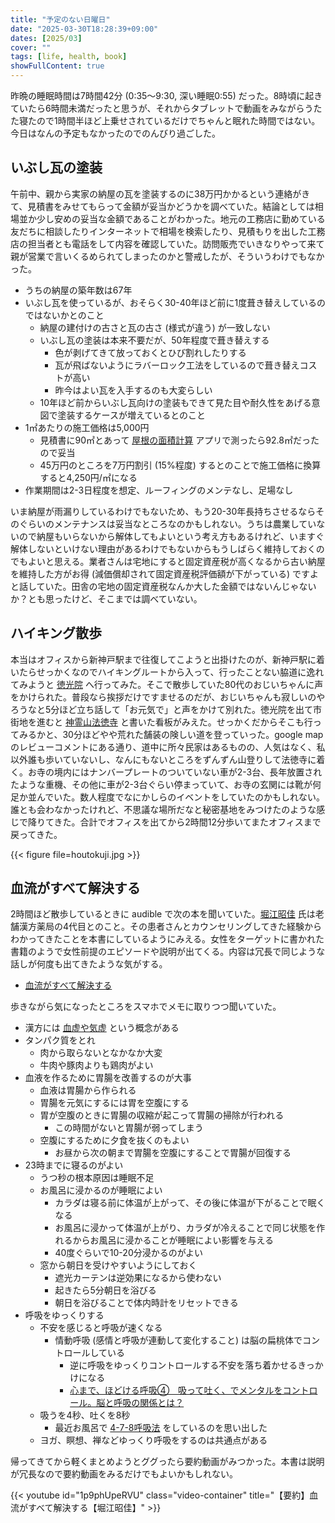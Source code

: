 ```yaml
---
title: "予定のない日曜日"
date: "2025-03-30T18:28:39+09:00"
dates: [2025/03]
cover: ""
tags: [life, health, book]
showFullContent: true
---
```


昨晩の睡眠時間は7時間42分 (0:35〜9:30, 深い睡眠0:55) だった。8時頃に起きていたら6時間未満だったと思うが、それからタブレットで動画をみながらうたた寝たので1時間半ほど上乗せされているだけでちゃんと眠れた時間ではない。今日はなんの予定もなかったのでのんびり過ごした。

## いぶし瓦の塗装

午前中、親から実家の納屋の瓦を塗装するのに38万円かかるという連絡がきて、見積書をみせてもらって金額が妥当かどうかを調べていた。結論としては相場並か少し安めの妥当な金額であることがわかった。地元の工務店に勤めている友だちに相談したりインターネットで相場を検索したり、見積もりを出した工務店の担当者とも電話をして内容を確認していた。訪問販売でいきなりやって来て親が営業で言いくるめられてしまったのかと警戒したが、そういうわけでもなかった。

* うちの納屋の築年数は67年
* いぶし瓦を使っているが、おそらく30-40年ほど前に1度葺き替えしているのではないかとのこと
  * 納屋の建付けの古さと瓦の古さ (様式が違う) が一致しない
  * いぶし瓦の塗装は本来不要だが、50年程度で葺き替えする
    * 色が剥げてきて放っておくとひび割れしたりする
    * 瓦が飛ばないようにラバーロック工法をしているので葺き替えコストが高い
    * 昨今はよい瓦を入手するのも大変らしい
  * 10年ほど前からいぶし瓦向けの塗装もできて見た目や耐久性をあげる意図で塗装するケースが増えているとのこと
* 1㎡あたりの施工価格は5,000円
  * 見積書に90㎡とあって [屋根の面積計算](https://yanekabeya.com/84313/) アプリで測ったら92.8㎡だったので妥当
  * 45万円のところを7万円割引 (15%程度) するとのことで施工価格に換算すると4,250円/㎡になる
* 作業期間は2-3日程度を想定、ルーフィングのメンテなし、足場なし

いま納屋が雨漏りしているわけでもないため、もう20-30年長持ちさせるならそのぐらいのメンテナンスは妥当なところなのかもしれない。うちは農業していないので納屋もいらないから解体してもよいという考え方もあるけれど、いますぐ解体しないといけない理由があるわけでもないからもうしばらく維持しておくのでもよいと思える。業者さんは宅地にすると固定資産税が高くなるから古い納屋を維持した方がお得 (減価償却されて固定資産税評価額が下がっている) ですよと話していた。田舎の宅地の固定資産税なんか大した金額ではないんじゃないか？とも思ったけど、そこまでは調べていない。

## ハイキング散歩

本当はオフィスから新神戸駅まで往復してこようと出掛けたのが、新神戸駅に着いたらせっかくなのでハイキングルートから入って、行ったことない脇道に逸れてみようと [徳光院](https://www.tokkouin.com/) へ行ってみた。そこで散歩していた80代のおじいちゃんに声をかけられた。普段なら挨拶だけですませるのだが、おじいちゃんも寂しいのやろうなと5分ほど立ち話して「お元気で」と声をかけて別れた。徳光院を出て市街地を進むと [神霊山法徳寺](https://www.google.com/search?sca_esv=14d9d936db00f47b&si=APYL9btvhO6SAb8jF9HqTZMMa7vs_teLnZaEVrJZwRKFIIKjoaaonI9ELSONcjp4J5--Ls_7zP4M_73VzdV9imN3dpa1ea-9JMyRl9e2ivivVY4cQxf1L_MWpCf-V1cMA11AlxNrdkESN9_yCTnnMF8o3TfQVonnTQ%3D%3D&q=Shinreiyama+Hotoku+Temple+Reviews&sa=X&ved=2ahUKEwiloabeyrGMAxUgs1YBHfOyBvkQ0bkNegQIGxAD&biw=1627&bih=845&dpr=1.1) と書いた看板がみえた。せっかくだからそこも行ってみるかと、30分ほどやや荒れた舗装の険しい道を登っていった。google map のレビューコメントにある通り、道中に所々民家はあるものの、人気はなく、私以外誰も歩いていないし、なんにもないところをずんずん山登りして法徳寺に着く。お寺の境内にはナンバープレートのついていない車が2-3台、長年放置されたような重機、その他に車が2-3台ぐらい停まっていて、お寺の玄関には靴が何足か並んでいた。数人程度でなにかしらのイベントをしていたのかもしれない。誰とも会わなかったけれど、不思議な場所だなと秘密基地をみつけたのような感じで降りてきた。合計でオフィスを出てから2時間12分歩いてまたオフィスまで戻ってきた。

{{< figure file=houtokuji.jpg >}}

## 血流がすべて解決する

2時間ほど散歩しているときに audible で次の本を聞いていた。[堀江昭佳](https://www.sunmark.co.jp/author.php?csid=%E5%A0%80%E6%B1%9F%E6%98%AD%E4%BD%B3) 氏は老舗漢方薬局の4代目とのこと。その患者さんとカウンセリングしてきた経験からわかってきたことを本書にしているようにみえる。女性をターゲットに書かれた書籍のようで女性前提のエピソードや説明が出てくる。内容は冗長で同じような話しが何度も出てきたような気がする。

* [血流がすべて解決する](https://www.audible.co.jp/pd/%E8%A1%80%E6%B5%81%E3%81%8C%E3%81%99%E3%81%B9%E3%81%A6%E8%A7%A3%E6%B1%BA%E3%81%99%E3%82%8B-%E3%82%AA%E3%83%BC%E3%83%87%E3%82%A3%E3%82%AA%E3%83%96%E3%83%83%E3%82%AF/B07QCXKZMV)

歩きながら気になったところをスマホでメモに取りつつ聞いていた。

* 漢方には [血虚や気虚](https://www.tsumura.co.jp/brand/kampo-communication/kampo-blog/024.html) という概念がある
* タンパク質をとれ
  * 肉から取らないとなかなか大変
  * 牛肉や豚肉よりも鶏肉がよい
* 血液を作るために胃腸を改善するのが大事
  * 血液は胃腸から作られる
  * 胃腸を元気にするには胃を空腹にする
  * 胃が空腹のときに胃腸の収縮が起こって胃腸の掃除が行われる
    * この時間がないと胃腸が弱ってしまう
  * 空腹にするために夕食を抜くのもよい
    * お昼から次の朝まで胃腸を空腹にすることで胃腸が回復する
* 23時までに寝るのがよい
  * うつ秒の根本原因は睡眠不足
  * お風呂に浸かるのが睡眠によい
    * カラダは寝る前に体温が上がって、その後に体温が下がることで眠くなる
    * お風呂に浸かって体温が上がり、カラダが冷えることで同じ状態を作れるからお風呂に浸かることが睡眠によい影響を与える
    * 40度ぐらいで10-20分浸かるのがよい
  * 窓から朝日を受けやすいようにしておく
    * 遮光カーテンは逆効果になるから使わない
    * 起きたら5分朝日を浴びる
    * 朝日を浴びることで体内時計をリセットできる
* 呼吸をゆっくりする
  * 不安を感じると呼吸が速くなる
    * 情動呼吸 (感情と呼吸が連動して変化すること) は脳の扁桃体でコントロールしている
      * 逆に呼吸をゆっくりコントロールする不安を落ち着かせるきっかけになる
      * [心まで、ほどける呼吸④　吸って吐く、でメンタルをコントロール。脳と呼吸の関係とは？](https://www.fujingaho.jp/lifestyle/beauty-health/a51698/kokyu-180424/)
  * 吸うを4秒、吐くを8秒
    * 最近お風呂で [4-7-8呼吸法](https://www.raycop.co.jp/blogs/column/478%E5%91%BC%E5%90%B8%E6%B3%95%E3%81%AE%E5%8A%B9%E6%9E%9C) をしているのを思い出した
  * ヨガ、瞑想、禅などゆっくり呼吸をするのは共通点がある

帰ってきてから軽くまとめようとググったら要約動画がみつかった。本書は説明が冗長なので要約動画をみるだけでもよいかもしれない。

{{< youtube id="1p9phUpeRVU" class="video-container" title="【要約】血流がすべて解決する【堀江昭佳】" >}}
